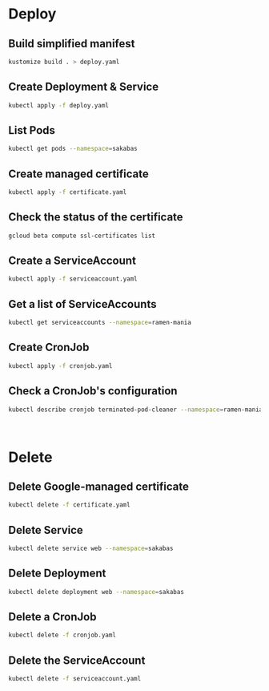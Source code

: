 # Deploy
## Build simplified manifest
```zsh
kustomize build . > deploy.yaml
```
## Create Deployment & Service
```zsh
kubectl apply -f deploy.yaml
```
## List Pods
```zsh
kubectl get pods --namespace=sakabas
```
## Create managed certificate
```zsh
kubectl apply -f certificate.yaml
```
## Check the status of the certificate
```zsh
gcloud beta compute ssl-certificates list
```
## Create a ServiceAccount
```zsh
kubectl apply -f serviceaccount.yaml
```
## Get a list of ServiceAccounts
```zsh
kubectl get serviceaccounts --namespace=ramen-mania
```
## Create CronJob
```zsh
kubectl apply -f cronjob.yaml
```
## Check a CronJob's configuration
```zsh
kubectl describe cronjob terminated-pod-cleaner --namespace=ramen-mania
```

&nbsp;

# Delete
## Delete Google-managed certificate
```zsh
kubectl delete -f certificate.yaml
```
## Delete Service
```zsh
kubectl delete service web --namespace=sakabas
```
## Delete Deployment
```zsh
kubectl delete deployment web --namespace=sakabas
```
## Delete a CronJob
```zsh
kubectl delete -f cronjob.yaml
```
## Delete the ServiceAccount
```zsh
kubectl delete -f serviceaccount.yaml
```

